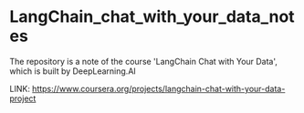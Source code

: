 # LangChain_chat_with_your_data_notes
The repository is a note of the course 'LangChain Chat with Your Data', which is built by DeepLearning.AI

LINK: https://www.coursera.org/projects/langchain-chat-with-your-data-project
